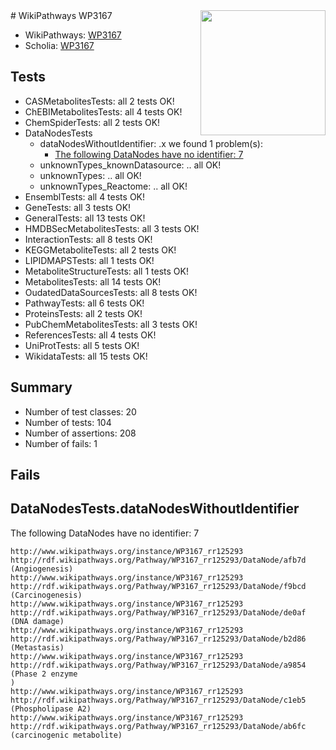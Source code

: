 <img style="float: right; width: 200px" src="https://upload.wikimedia.org/wikipedia/commons/thumb/8/83/Wplogo_with_text_500.png/640px-Wplogo_with_text_500.png" />
# WikiPathways WP3167

* WikiPathways: [WP3167](https://new.wikipathways.org/pathways/WP3167)
* Scholia: [WP3167](https://scholia.toolforge.org/wikipathways/WP3167)
## Tests
* CASMetabolitesTests: all 2 tests OK!
* ChEBIMetabolitesTests: all 4 tests OK!
* ChemSpiderTests: all 2 tests OK!
* DataNodesTests
    * dataNodesWithoutIdentifier: .x we found 1 problem(s):
        * [The following DataNodes have no identifier: 7](#d2d32fa6)
    * unknownTypes_knownDatasource: .. all OK!
    * unknownTypes: .. all OK!
    * unknownTypes_Reactome: .. all OK!
* EnsemblTests: all 4 tests OK!
* GeneTests: all 3 tests OK!
* GeneralTests: all 13 tests OK!
* HMDBSecMetabolitesTests: all 3 tests OK!
* InteractionTests: all 8 tests OK!
* KEGGMetaboliteTests: all 2 tests OK!
* LIPIDMAPSTests: all 1 tests OK!
* MetaboliteStructureTests: all 1 tests OK!
* MetabolitesTests: all 14 tests OK!
* OudatedDataSourcesTests: all 8 tests OK!
* PathwayTests: all 6 tests OK!
* ProteinsTests: all 2 tests OK!
* PubChemMetabolitesTests: all 3 tests OK!
* ReferencesTests: all 4 tests OK!
* UniProtTests: all 5 tests OK!
* WikidataTests: all 15 tests OK!


## Summary

* Number of test classes: 20
* Number of tests: 104
* Number of assertions: 208
* Number of fails: 1

## Fails

<a name="d2d32fa6" />

## DataNodesTests.dataNodesWithoutIdentifier

The following DataNodes have no identifier: 7
```
http://www.wikipathways.org/instance/WP3167_rr125293 http://rdf.wikipathways.org/Pathway/WP3167_rr125293/DataNode/afb7d (Angiogenesis)
http://www.wikipathways.org/instance/WP3167_rr125293 http://rdf.wikipathways.org/Pathway/WP3167_rr125293/DataNode/f9bcd (Carcinogenesis)
http://www.wikipathways.org/instance/WP3167_rr125293 http://rdf.wikipathways.org/Pathway/WP3167_rr125293/DataNode/de0af (DNA damage)
http://www.wikipathways.org/instance/WP3167_rr125293 http://rdf.wikipathways.org/Pathway/WP3167_rr125293/DataNode/b2d86 (Metastasis)
http://www.wikipathways.org/instance/WP3167_rr125293 http://rdf.wikipathways.org/Pathway/WP3167_rr125293/DataNode/a9854 (Phase 2 enzyme
)
http://www.wikipathways.org/instance/WP3167_rr125293 http://rdf.wikipathways.org/Pathway/WP3167_rr125293/DataNode/c1eb5 (Phospholipase A2)
http://www.wikipathways.org/instance/WP3167_rr125293 http://rdf.wikipathways.org/Pathway/WP3167_rr125293/DataNode/ab6fc (carcinogenic metabolite)
```

